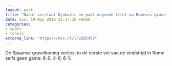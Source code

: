 ```yaml
---
layout: post
title: "Nadal verslaat Djokovic en pakt negende titel op Romeins gravel"
date: Sun, 19 May 2019 21:17:35 +0200
categories: 
- sport 
- tennis 
externe_link: "https://nos.nl/l/2285459"
---
```


De Spaanse gravelkoning verliest in de eerste set van de eindstrijd in Rome zelfs geen game: 6-0, 4-6, 6-1.
